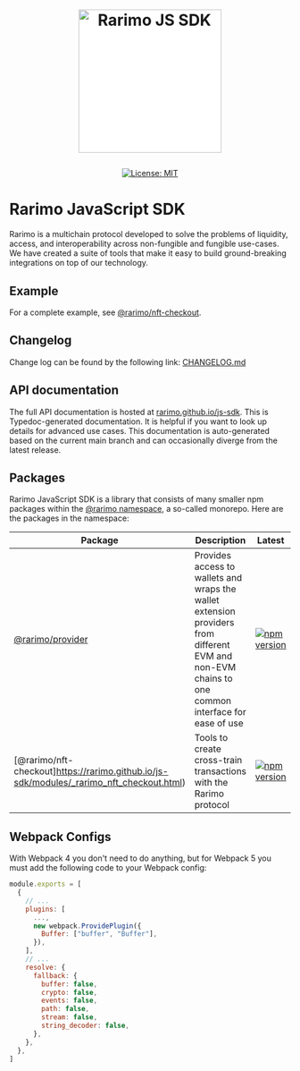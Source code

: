 <h1><p align="center"><img style="background: white;" alt="Rarimo JS SDK" src="https://scan.testnet.rarimo.com/android-chrome-512x512.png" width="256" /></p></h1>

<div align="center">
  <a href="https://github.com/rarimo/js-sdk/blob/main/LICENSE">
    <img alt="License: MIT" src="https://img.shields.io/github/license/rarimo/js-sdk.svg" />
  </a>
</div>

# Rarimo JavaScript SDK

Rarimo is a multichain protocol developed to solve the problems of liquidity, access, and interoperability across non-fungible and fungible use-cases. We have created a suite of tools that make it easy to build ground-breaking integrations on top of our technology.

## Example

For a complete example, see [@rarimo/nft-checkout](https://rarimo.github.io/js-sdk/modules/_rarimo_nft_checkout.html).

## Changelog

Change log can be found by the following link: [CHANGELOG.md](https://github.com/rarimo/js-sdk/blob/main/CHANGELOG.md)

## API documentation

The full API documentation is hosted at [rarimo.github.io/js-sdk](https://rarimo.github.io/js-sdk).
This is Typedoc-generated documentation. It is helpful if you want to look up details for advanced use cases.
This documentation is auto-generated based on the current main branch and can occasionally diverge
from the latest release.

## Packages

Rarimo JavaScript SDK is a library that consists of many smaller npm packages within the
[@rarimo namespace](https://www.npmjs.com/org/rarimo), a so-called monorepo.
Here are the packages in the namespace:

| Package                                | Description                                                                                                                                       | Latest                                                                                                                    |
|----------------------------------------| ------------------------------------------------------------------------------------------------------------------------------------------------- |---------------------------------------------------------------------------------------------------------------------------|
| [@rarimo/provider](https://rarimo.github.io/js-sdk/modules/_rarimo_provider.html)  | Provides access to wallets and wraps the wallet extension providers from different EVM and non-EVM chains to one common interface for ease of use | [![npm version](https://img.shields.io/npm/v/@rarimo/provider.svg)](https://www.npmjs.com/package/@rarimo/provider)       |
| [@rarimo/nft-checkout]https://rarimo.github.io/js-sdk/modules/_rarimo_nft_checkout.html) | Tools to create cross-train transactions with the Rarimo protocol | [![npm version](https://img.shields.io/npm/v/@rarimo/nft-checkout.svg)](https://www.npmjs.com/package/@rarimo/nft-checkout) |

## Webpack Configs

With Webpack 4 you don't need to do anything, but for Webpack 5
you must add the following code to your Webpack config:

```js
module.exports = [
  {
    // ...
    plugins: [
      ...,
      new webpack.ProvidePlugin({
        Buffer: ["buffer", "Buffer"],
      }),
    ],
    // ...
    resolve: {
      fallback: {
        buffer: false,
        crypto: false,
        events: false,
        path: false,
        stream: false,
        string_decoder: false,
      },
    },
  },
]
```
